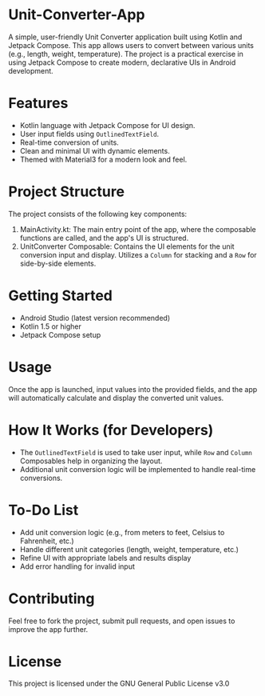 # Unit-Converter-App
A simple, user-friendly Unit Converter application built using Kotlin and Jetpack Compose. This app allows users to convert between various units (e.g., length, weight, temperature). The project is a practical exercise in using Jetpack Compose to create modern, declarative UIs in Android development.
# Features
 - Kotlin language with Jetpack Compose for UI design.
 - User input fields using `OutlinedTextField`.
 - Real-time conversion of units.
 - Clean and minimal UI with dynamic elements.
 - Themed with Material3 for a modern look and feel.
# Project Structure
The project consists of the following key components:
 1. MainActivity.kt: The main entry point of the app, where the composable functions are called, and the app's UI is structured.
 2. UnitConverter Composable: Contains the UI elements for the unit conversion input and display. Utilizes a `Column` for stacking and a `Row` for side-by-side elements.
# Getting Started
 - Android Studio (latest version recommended)
 - Kotlin 1.5 or higher
 - Jetpack Compose setup
# Usage
Once the app is launched, input values into the provided fields, and the app will automatically calculate and display the converted unit values.
# How It Works (for Developers)
 - The `OutlinedTextField` is used to take user input, while `Row` and `Column` Composables help in organizing the layout.
 - Additional unit conversion logic will be implemented to handle real-time conversions.
# To-Do List
- Add unit conversion logic (e.g., from meters to feet, Celsius to Fahrenheit, etc.)
- Handle different unit categories (length, weight, temperature, etc.)
- Refine UI with appropriate labels and results display
- Add error handling for invalid input
# Contributing
Feel free to fork the project, submit pull requests, and open issues to improve the app further.
# License
This project is licensed under the GNU General Public License v3.0

